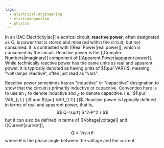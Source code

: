 ```yaml
---
tags:
  - electrical-engineering
  - electromagnetism
  - physics
---
```

In an [[AC Electricity|ac]] electrical circuit, **reactive power**, often designated as $Q$, is power that is stored and released within the circuit, but not consumed. It is contrasted with [[Real Power|real power]], which is consumed by the circuit. Reactive power is the [[Complex Numbers|imaginary]] component of [[Apparent Power|apparent power]]. While technically reactive power has the same units as real and apparent power, it is typically denoted as having units of $[\pu{ VAR}]$, meaning "volt-amps reactive", often just read as "vars". 

Reactive power sometimes has an "inductive" or "capacitive" designation to show that the circuit is primarily inductive or capacitive. Convention here is to use an $_{L}$ to denote inductive and $_{C}$ to denote capacitive. I.e., $[\pu{ VAR_{\ L} }]$ and $[\pu{ VAR_{\ C} }]$.  Reactive power is typically defined in terms of real and apparent power, that is,
$$
Q=\sqrt{ S^2-P^2 }
$$
but it can also be defined in terms of [[Voltage|voltage]] and [[Current|current]],
$$
Q=VI\sin \theta
$$
where $\theta$ is the phase angle between the voltage and the current. 